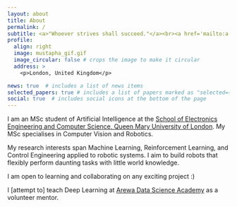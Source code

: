 ```yaml
---
layout: about
title: About
permalink: /
subtitle: <a>"Whoever strives shall succeed."</a><br><a href='mailto:a.j.mustapha@outlook.com'>a.j.mustapha@outlook.com</a>
profile:
  align: right
  image: mustapha_gif.gif
  image_circular: false # crops the image to make it circular
  address: >
    <p>London, United Kingdom</p>

news: true  # includes a list of news items
selected_papers: true # includes a list of papers marked as "selected={true}"
social: true  # includes social icons at the bottom of the page
---
```


I am an MSc student of Artificial Intelligence at the [School of Electronics Engineering and Computer Science, Queen Mary University of London](http://www.eecs.qmul.ac.uk/). My MSc specialises in Computer Vision and Robotics.

My research interests span Machine Learning, Reinforcement Learning, and Control Engineering applied to robotic systems. I aim to build robots that flexibly perform daunting tasks with little world knowledge.

I am open to learning and collaborating on any exciting project :)

I [attempt to] teach Deep Learning at [Arewa Data Science Academy](https://arewadatascience.github.io/) as a volunteer mentor.

